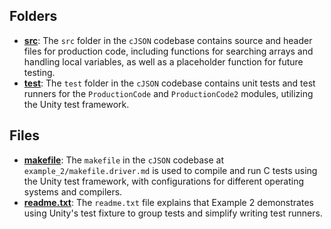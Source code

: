 ## Folders
- **[src](example_2/src.driver.md)**: The `src` folder in the `cJSON` codebase contains source and header files for production code, including functions for searching arrays and handling local variables, as well as a placeholder function for future testing.
- **[test](example_2/test.driver.md)**: The `test` folder in the `cJSON` codebase contains unit tests and test runners for the `ProductionCode` and `ProductionCode2` modules, utilizing the Unity test framework.

## Files
- **[makefile](example_2/makefile.driver.md)**: The `makefile` in the `cJSON` codebase at `example_2/makefile.driver.md` is used to compile and run C tests using the Unity test framework, with configurations for different operating systems and compilers.
- **[readme.txt](example_2/readme.txt.driver.md)**: The `readme.txt` file explains that Example 2 demonstrates using Unity's test fixture to group tests and simplify writing test runners.
